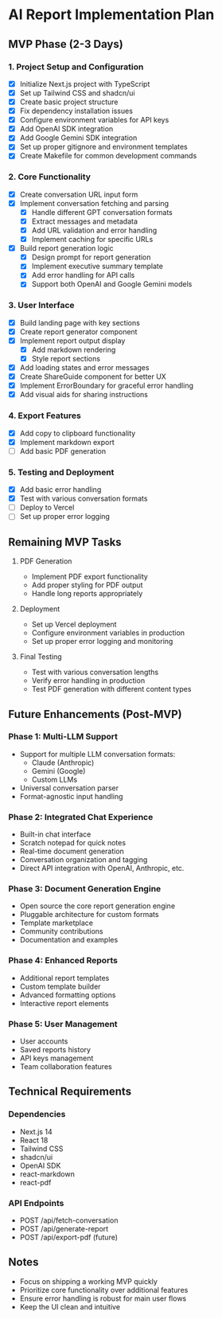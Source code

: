 # AI Report Implementation Plan

## MVP Phase (2-3 Days)

### 1. Project Setup and Configuration
- [x] Initialize Next.js project with TypeScript
- [x] Set up Tailwind CSS and shadcn/ui
- [x] Create basic project structure
- [x] Fix dependency installation issues
- [x] Configure environment variables for API keys
- [x] Add OpenAI SDK integration
- [x] Add Google Gemini SDK integration
- [x] Set up proper gitignore and environment templates
- [x] Create Makefile for common development commands

### 2. Core Functionality
- [x] Create conversation URL input form
- [x] Implement conversation fetching and parsing
  - [x] Handle different GPT conversation formats
  - [x] Extract messages and metadata
  - [x] Add URL validation and error handling
  - [x] Implement caching for specific URLs
- [x] Build report generation logic
  - [x] Design prompt for report generation
  - [x] Implement executive summary template
  - [x] Add error handling for API calls
  - [x] Support both OpenAI and Google Gemini models

### 3. User Interface
- [x] Build landing page with key sections
- [x] Create report generator component
- [x] Implement report output display
  - [x] Add markdown rendering
  - [x] Style report sections
- [x] Add loading states and error messages
- [x] Create ShareGuide component for better UX
- [x] Implement ErrorBoundary for graceful error handling
- [x] Add visual aids for sharing instructions

### 4. Export Features
- [x] Add copy to clipboard functionality
- [x] Implement markdown export
- [ ] Add basic PDF generation

### 5. Testing and Deployment
- [x] Add basic error handling
- [x] Test with various conversation formats
- [ ] Deploy to Vercel
- [ ] Set up proper error logging

## Remaining MVP Tasks
1. PDF Generation
   - Implement PDF export functionality
   - Add proper styling for PDF output
   - Handle long reports appropriately

2. Deployment
   - Set up Vercel deployment
   - Configure environment variables in production
   - Set up proper error logging and monitoring

3. Final Testing
   - Test with various conversation lengths
   - Verify error handling in production
   - Test PDF generation with different content types

## Future Enhancements (Post-MVP)

### Phase 1: Multi-LLM Support
- Support for multiple LLM conversation formats:
  - Claude (Anthropic)
  - Gemini (Google)
  - Custom LLMs
- Universal conversation parser
- Format-agnostic input handling

### Phase 2: Integrated Chat Experience
- Built-in chat interface
- Scratch notepad for quick notes
- Real-time document generation
- Conversation organization and tagging
- Direct API integration with OpenAI, Anthropic, etc.

### Phase 3: Document Generation Engine
- Open source the core report generation engine
- Pluggable architecture for custom formats
- Template marketplace
- Community contributions
- Documentation and examples

### Phase 4: Enhanced Reports
- Additional report templates
- Custom template builder
- Advanced formatting options
- Interactive report elements

### Phase 5: User Management
- User accounts
- Saved reports history
- API keys management
- Team collaboration features

## Technical Requirements

### Dependencies
- Next.js 14
- React 18
- Tailwind CSS
- shadcn/ui
- OpenAI SDK
- react-markdown
- react-pdf

### API Endpoints
- POST /api/fetch-conversation
- POST /api/generate-report
- POST /api/export-pdf (future)

## Notes
- Focus on shipping a working MVP quickly
- Prioritize core functionality over additional features
- Ensure error handling is robust for main user flows
- Keep the UI clean and intuitive